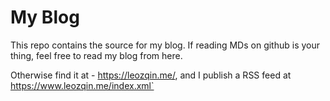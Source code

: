 # My Blog
This repo contains the source for my blog. If reading MDs on github is your thing, feel free to read my blog from here.

Otherwise find it at - https://leozqin.me/, and I publish a RSS feed at https://www.leozqin.me/index.xml`

